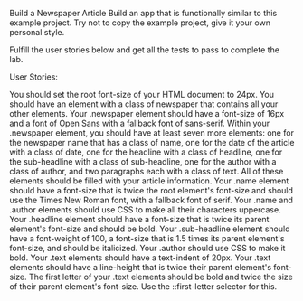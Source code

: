 Build a Newspaper Article
Build an app that is functionally similar to this example project. Try not to copy the example project, give it your own personal style.

Fulfill the user stories below and get all the tests to pass to complete the lab.

User Stories:

You should set the root font-size of your HTML document to 24px.
You should have an element with a class of newspaper that contains all your other elements.
Your .newspaper element should have a font-size of 16px and a font of Open Sans with a fallback font of sans-serif.
Within your .newspaper element, you should have at least seven more elements: one for the newspaper name that has a class of name, one for the date of the article with a class of date, one for the headline with a class of headline, one for the sub-headline with a class of sub-headline, one for the author with a class of author, and two paragraphs each with a class of text. All of these elements should be filled with your article information.
Your .name element should have a font-size that is twice the root element's font-size and should use the Times New Roman font, with a fallback font of serif.
Your .name and .author elements should use CSS to make all their characters uppercase.
Your .headline element should have a font-size that is twice its parent element's font-size and should be bold.
Your .sub-headline element should have a font-weight of 100, a font-size that is 1.5 times its parent element's font-size, and should be italicized.
Your .author should use CSS to make it bold.
Your .text elements should have a text-indent of 20px.
Your .text elements should have a line-height that is twice their parent element's font-size.
The first letter of your .text elements should be bold and twice the size of their parent element's font-size. Use the ::first-letter selector for this.
